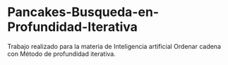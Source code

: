# Pancakes-Busqueda-en-Profundidad-Iterativa
Trabajo realizado para la materia de Inteligencia artificial
Ordenar cadena con Método de profundidad iterativa.
